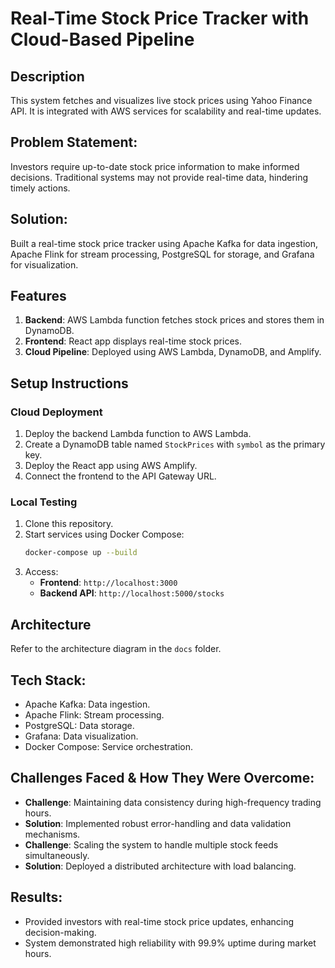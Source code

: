 
# Real-Time Stock Price Tracker with Cloud-Based Pipeline

## Description
This system fetches and visualizes live stock prices using Yahoo Finance API. It is integrated with AWS services for scalability and real-time updates.

## Problem Statement:
Investors require up-to-date stock price information to make informed decisions. Traditional systems may not provide real-time data, hindering timely actions.

## Solution:
Built a real-time stock price tracker using Apache Kafka for data ingestion, Apache Flink for stream processing, PostgreSQL for storage, and Grafana for visualization.

## Features
1. **Backend**: AWS Lambda function fetches stock prices and stores them in DynamoDB.
2. **Frontend**: React app displays real-time stock prices.
3. **Cloud Pipeline**: Deployed using AWS Lambda, DynamoDB, and Amplify.

## Setup Instructions

### Cloud Deployment
1. Deploy the backend Lambda function to AWS Lambda.
2. Create a DynamoDB table named `StockPrices` with `symbol` as the primary key.
3. Deploy the React app using AWS Amplify.
4. Connect the frontend to the API Gateway URL.

### Local Testing
1. Clone this repository.
2. Start services using Docker Compose:
   ```bash
   docker-compose up --build
   ```
3. Access:
   - **Frontend**: `http://localhost:3000`
   - **Backend API**: `http://localhost:5000/stocks`

## Architecture
Refer to the architecture diagram in the `docs` folder.

## Tech Stack:
- Apache Kafka: Data ingestion.
- Apache Flink: Stream processing.
- PostgreSQL: Data storage.
- Grafana: Data visualization.
- Docker Compose: Service orchestration.

## Challenges Faced & How They Were Overcome:
- **Challenge**: Maintaining data consistency during high-frequency trading hours.
- **Solution**: Implemented robust error-handling and data validation mechanisms.
- **Challenge**: Scaling the system to handle multiple stock feeds simultaneously.
- **Solution**: Deployed a distributed architecture with load balancing.

## Results:
- Provided investors with real-time stock price updates, enhancing decision-making.
- System demonstrated high reliability with 99.9% uptime during market hours.
